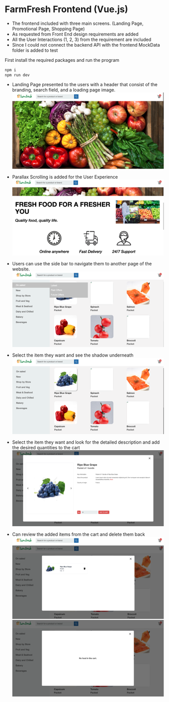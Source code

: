 # FarmFresh Frontend (Vue.js)

- The frontend included with three main screens. (Landing Page, Promotional Page, Shopping Page)
- As requested from Front End design requirements are added
- All the User Interactions (1, 2, 3) from the requirement are included
- Since I could not connect the backend API with the frontend MockData folder is added to test

First install the required packages and run the program
```
npm i 
npm run dev
```

- Landing Page presented to the users with a header that consist of the branding, search field, and a loading page image. 
![Alt Text](https://github.com/waiyankyawww/CodeTest/blob/master/Frontend%20ScreenShots/Screenshot%202023-06-14%20at%2002.17.24.png)


- Parallax Scrolling is added for the User Experience
![Alt Text](https://github.com/waiyankyawww/CodeTest/blob/master/Frontend%20ScreenShots/Screenshot%202023-06-14%20at%2002.17.50.png)


- Users can use the side bar to navigate them to another page of the website.
![Alt Text](https://github.com/waiyankyawww/CodeTest/blob/master/Frontend%20ScreenShots/Screenshot%202023-06-14%20at%2002.18.17.png)


- Select the item they want and see the shadow underneath
![Alt Text](https://github.com/waiyankyawww/CodeTest/blob/master/Frontend%20ScreenShots/Screenshot%202023-06-14%20at%2002.18.05.png)


- Select the item they want and look for the detailed description and add the desired quantities to the cart
![Alt Text](https://github.com/waiyankyawww/CodeTest/blob/master/Frontend%20ScreenShots/Screenshot%202023-06-14%20at%2002.19.00.png)


- Can review the added items from the cart and delete them back
![Alt Text](https://github.com/waiyankyawww/CodeTest/blob/master/Frontend%20ScreenShots/Screenshot%202023-06-14%20at%2002.19.26.png)
![Alt Text](https://github.com/waiyankyawww/CodeTest/blob/master/Frontend%20ScreenShots/Screenshot%202023-06-14%20at%2002.19.38.png)
![Alt Text](https://github.com/waiyankyawww/CodeTest/blob/master/Frontend%20ScreenShots/Screenshot%202023-06-14%20at%2002.19.48.png)




